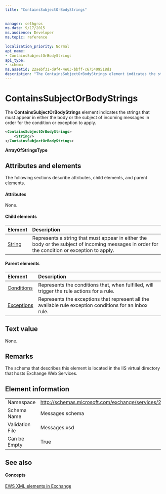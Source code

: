 ```yaml
---
title: "ContainsSubjectOrBodyStrings"
 
 
manager: sethgros
ms.date: 9/17/2015
ms.audience: Developer
ms.topic: reference
 
localization_priority: Normal
api_name:
- ContainsSubjectOrBodyStrings
api_type:
- schema
ms.assetid: 22aebf31-d9f4-4e03-bbff-c675409518d1
description: "The ContainsSubjectOrBodyStrings element indicates the strings that must appear in either the body or the subject of incoming messages in order for the condition or exception to apply."
---
```


# ContainsSubjectOrBodyStrings

The **ContainsSubjectOrBodyStrings** element indicates the strings that must appear in either the body or the subject of incoming messages in order for the condition or exception to apply. 
  
```XML
<ContainsSubjectOrBodyStrings>
    <String/>
</ContainsSubjectOrBodyStrings>
```

 **ArrayOfStringsType**
## Attributes and elements

The following sections describe attributes, child elements, and parent elements.
  
#### Attributes

None.
  
#### Child elements

|**Element**|**Description**|
|:-----|:-----|
|[String](string.md) <br/> |Represents a string that must appear in either the body or the subject of incoming messages in order for the condition or exception to apply.  <br/> |
   
#### Parent elements

|**Element**|**Description**|
|:-----|:-----|
|[Conditions](conditions.md) <br/> |Represents the conditions that, when fulfilled, will trigger the rule actions for a rule.  <br/> |
|[Exceptions](exceptions.md) <br/> |Represents the exceptions that represent all the available rule exception conditions for an Inbox rule.  <br/> |
   
## Text value

None.
  
## Remarks

The schema that describes this element is located in the IIS virtual directory that hosts Exchange Web Services.
  
## Element information

|||
|:-----|:-----|
|Namespace  <br/> |http://schemas.microsoft.com/exchange/services/2006/messages  <br/> |
|Schema Name  <br/> |Messages schema  <br/> |
|Validation File  <br/> |Messages.xsd  <br/> |
|Can be Empty  <br/> |True  <br/> |
   
## See also

#### Concepts

[EWS XML elements in Exchange](ews-xml-elements-in-exchange.md)

